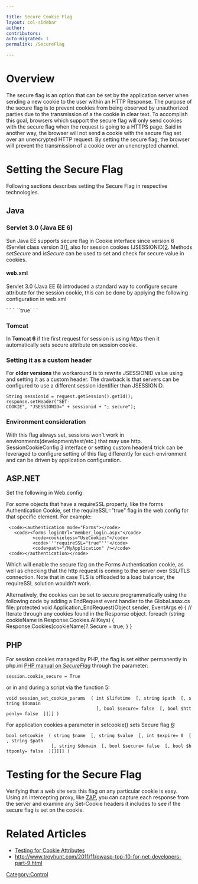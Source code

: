 ```yaml
---

title: Secure Cookie Flag
layout: col-sidebar
author:
contributors:
auto-migrated: 1
permalink: /SecureFlag

---
```


# Overview

The secure flag is an option that can be set by the application server
when sending a new cookie to the user within an HTTP Response. The
purpose of the secure flag is to prevent cookies from being observed by
unauthorized parties due to the transmission of a the cookie in clear
text.
To accomplish this goal, browsers which support the secure flag will
only send cookies with the secure flag when the request is going to a
HTTPS page. Said in another way, the browser will not send a cookie with
the secure flag set over an unencrypted HTTP request.
By setting the secure flag, the browser will prevent the transmission of
a cookie over an unencrypted channel.

# Setting the Secure Flag

Following sections describes setting the Secure Flag in respective
technologies.

## Java

### Servlet 3.0 (Java EE 6)

Sun Java EE supports secure flag in Cookie interface since version 6
(Servlet class version
3)[1](http://java.sun.com/javaee/6/docs/api/javax/servlet/http/Cookie.html#setSecure%28boolean%29),
also for session cookies
(JSESSIONID)[2](http://java.sun.com/javaee/6/docs/api/javax/servlet/SessionCookieConfig.html#setSecure%28boolean%29).
Methods *setSecure* and *isSecure* can be used to set and check for
secure value in cookies.

#### web.xml

Servlet 3.0 (Java EE 6) introduced a standard way to configure secure
attribute for the session cookie, this can be done by applying the
following configuration in web.xml

<session-config>
` `<cookie-config>
`  `<secure>`true`</secure>
` `</cookie-config>
</session-config>

### Tomcat

In **Tomcat 6** if the first request for session is using *https* then
it automatically sets secure attribute on session cookie.

### Setting it as a custom header

For **older versions** the workaround is to rewrite JSESSIONID value
using and setting it as a custom header. The drawback is that servers
can be configured to use a different session identifier than JSESSIONID.

`String sessionid = request.getSession().getId();`
`response.setHeader("SET-COOKIE", "JSESSIONID=" + sessionid + "; secure");`

### Environment consideration

With this flag always set, sessions won't work in
environments(development/test/etc.) that may use http.
SessionCookieConfig
[3](http://java.sun.com/javaee/6/docs/api/javax/servlet/SessionCookieConfig.html#setSecure%28boolean%29)
interface or setting custom
header[4](https://www.owasp.org/index.php/SecureFlag#Setting_it_as_a_custom_header)
trick can be leveraged to configure setting of this flag differently for
each environment and can be driven by application configuration.

## ASP.NET

Set the following in Web.config: <httpCookies requireSSL="true" />

For some objects that have a requireSSL property, like the forms
Authentication Cookie, set the requireSSL="true" flag in the web.config
for that specific element. For example: 

     <code><authentication mode="Forms"></code>
       <code><forms loginUrl="member_login.aspx"</code>
              <code>cookieless="UseCookies"</code>
              <code>'''requireSSL="true"'''</code>
              <code>path="/MyApplication" /></code>
     <code></authentication></code>  

Which will enable the secure flag on the Forms Authentication cookie, as well as checking that the http request is coming to the server over SSL/TLS connection. Note that in case TLS is offloaded to a load balancer, the requireSSL solution wouldn't work.
 
Alternatively, the cookies can be set to secure programmatically using the following code by adding a EndRequest event handler to the Global.asax.cs file:
    protected void Application_EndRequest(Object sender, EventArgs e) {
        // Iterate through any cookies found in the Response object.
        foreach (string cookieName in Response.Cookies.AllKeys) {
            Response.Cookies[cookieName]?.Secure = true;
        }
    } 

## PHP

For session cookies managed by PHP, the flag is set either permanently
in php.ini [PHP manual on
*SecureFlag*](http://php.net/manual/en/session.configuration.php#ini.session.cookie-secure)
through the parameter:

`session.cookie_secure = True`

or in and during a script via the function
[5](http://pl.php.net/manual/en/function.session-set-cookie-params.php):

`void session_set_cookie_params  ( int $lifetime  [, string $path  [, string $domain  `
`                                  [, bool $secure= false  [, bool $httponly= false  ]]]] )`

For application cookies a parameter in setcookie() sets Secure flag
[6](http://pl.php.net/setcookie):

`bool setcookie  ( string $name  [, string $value  [, int $expire= 0  [, string $path  `
`                 [, string $domain  [, bool $secure= false  [, bool $httponly= false  ]]]]]] )`

# Testing for the Secure Flag

Verifying that a web site sets this flag on any particular cookie is
easy. Using an intercepting proxy, like [ZAP](ZAP "wikilink"), you can
capture each response from the server and examine any Set-Cookie headers
it includes to see if the secure flag is set on the cookie.

# Related Articles

  - [Testing for Cookie
    Attributes](Testing_for_cookies_attributes_\(OTG-SESS-002\) "wikilink")
  - <http://www.troyhunt.com/2011/11/owasp-top-10-for-net-developers-part-9.html>

[Category:Control](Category:Control "wikilink")

